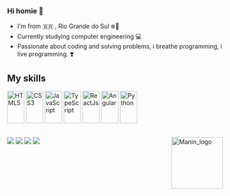### Hi homie 👋

- I'm from 🇧🇷 , Rio Grande do Sul ❄️🥶 
- Currently studying computer engineering 💻
- Passionate about coding and solving problems, i breathe programming, i live programming. ❣️

## My skills
<img src='https://cdn.jsdelivr.net/gh/devicons/devicon/icons/html5/html5-original.svg' alt='HTML5' width='40' height= '75' style='max-width:100%;'
style='max-width:100%;'>
</img>
<img src='https://cdn.jsdelivr.net/gh/devicons/devicon/icons/css3/css3-original.svg' alt='CSS3' width='40' height= '75' style='max-width:100%;'
style='max-width:100%;'>
</img>
<img src='https://cdn.jsdelivr.net/gh/devicons/devicon/icons/javascript/javascript-original.svg' alt='JavaScript' width='40' height= '75' style='max-width:100%;'
style='max-width:100%;'>
<img src='https://cdn.jsdelivr.net/gh/devicons/devicon/icons/typescript/typescript-original.svg' alt='TypeScript' width='40' height= '75' style='max-width:100%;'
style='max-width:100%;'>
<img src='https://cdn.jsdelivr.net/gh/devicons/devicon/icons/react/react-original.svg' alt='ReactJs' width='40' height= '75' style='max-width:100%;'
style='max-width:100%;'>
</img>
<img src='https://cdn.jsdelivr.net/gh/devicons/devicon/icons/angularjs/angularjs-plain.svg' alt='Angular' width='40' height= '75' style='max-width:100%;'
style='max-width:100%;'>
</img>
<img src='https://cdn.jsdelivr.net/gh/devicons/devicon/icons/python/python-original.svg' alt='Python' width='40' height= '75' style='max-width:100%;'
style='max-width:100%;'>
</img>


##

<div style="display: inline_block">
  <a href='https://www.linkedin.com/in/angelo-menti-663040210/' alt='linkedin' target='_blank'><img src='https://img.shields.io/badge/LinkedIn-0077B5?style=for-the-badge&logo=linkedin&logoColor=white' target='_blank'></a><a>
  <a href='https://www.instagram.com/ymaninho54/' alt='insta' target='_blank'><img src='https://img.shields.io/badge/Instagram-E4405F?style=for-the-badge&logo=instagram&logoColor=white' target='_blank'></a><a>
  <a href='https://twitter.com/ymaninho54' alt='twitter' target='_blank'><img src='https://img.shields.io/badge/Twitter-1DA1F2?style=for-the-badge&logo=twitter&logoColor=white' target='_blank'></a><a>
  <a href='https://discord.gg/yjEc8Fd9mF' alt='discord' target='_blank'><img src='https://img.shields.io/badge/Discord-7289DA?style=for-the-badge&logo=discord&logoColor=white'></a><a>
  <img src='https://cdn.discordapp.com/attachments/820384577180663818/900857322014912562/Maninho54.gif' alt='Manin_logo' width='120' height= '120' style='max-width:100%;'
style='max-width:100%;' align='right'>
</img>
<div>
